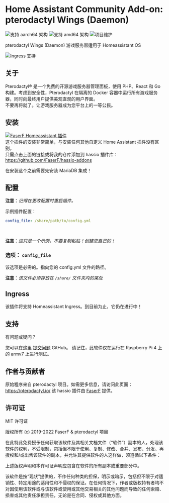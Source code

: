 # Home Assistant Community Add-on: pterodactyl Wings (Daemon)
![支持 aarch64 架构][aarch64-shield] ![支持 amd64 架构][amd64-shield]
![项目维护][maintenance-shield]

pterodactyl Wings (Daemon) 游戏服务器适用于 Homeassistant OS

![Ingress 支持](../_images/pterodactyl/ingress.png)

## 关于

Pterodactyl® 是一个免费的开源游戏服务器管理面板，使用 PHP、React 和 Go 构建。考虑到安全性，Pterodactyl 在隔离的 Docker 容器中运行所有游戏服务器，同时向最终用户提供美观直观的用户界面。<br />
不要再将就了。让游戏服务器成为您平台上的一等公民。

## 安装

[![FaserF Homeassistant 插件](https://my.home-assistant.io/badges/supervisor_add_addon_repository.svg)](https://my.home-assistant.io/redirect/supervisor_add_addon_repository/?repository_url=https%3A%2F%2Fgithub.com%2FFaserF%2Fhassio-addons)
<br />
这个插件的安装非常简单，与安装任何其他自定义 Home Assistant 插件没有区别。<br />
只需点击上面的链接或将我的仓库添加到 hassio 插件库： <https://github.com/FaserF/hassio-addons>

在安装这个之前需要先安装 MariaDB 集成！

## 配置

**注意**：_记得在更改配置时重启插件。_

示例插件配置：

```yaml
config_file: /share/path/to/config.yml
```
<br />

**注意**：_这只是一个示例，不要复制粘贴！创建您自己的！_

### 选项： `config_file`

该选项是必需的。指向您的 config.yml 文件的路径。

**注意**：_该文件必须存放在 `/share/` 文件夹内的某处_

## Ingress

该插件将支持 Homeassistant Ingress。到目前为止，它仍在进行中！

## 支持

有问题或疑问？

您可以在这里 [提交问题][issue] GitHub。
请记住，此软件仅在运行在 Raspberry Pi 4 上的 armv7 上进行测试。

## 作者与贡献者

原始程序来自 pterodactyl 项目。如需更多信息，请访问此页面：<https://pterodactyl.io/>
该 hassio 插件由 [FaserF] 提供。

## 许可证

MIT 许可证

版权所有 (c) 2019-2022 FaserF & pterodactyl 项目

在此特此免费授予任何获取该软件及其相关文档文件（“软件”）副本的人，处理该软件的权利，不受限制，包括但不限于使用、复制、修改、合并、发布、分发、再授权和/或出售该软件的副本，并允许其提供软件的人这样做，须遵循以下条件：

上述版权声明和本许可证声明应包含在软件的所有副本或重要部分中。

该软件是按“现状”提供的，不作任何种类的担保，明示或暗示，包括但不限于对适销性、特定用途的适用性和不侵权的保证。在任何情况下，作者或版权持有者均不对因使用该软件或与该软件或使用或其他交易相关的其他问题而导致的任何索赔、损害或其他责任承担责任，无论是在合同、侵权或其他方面。

[maintenance-shield]: https://img.shields.io/maintenance/yes/2024.svg
[aarch64-shield]: https://img.shields.io/badge/aarch64-yes-green.svg
[amd64-shield]: https://img.shields.io/badge/amd64-yes-green.svg
[FaserF]: https://github.com/FaserF/
[issue]: https://github.com/FaserF/hassio-addons/issues